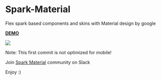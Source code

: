 # Spark-Material
Flex spark based components and skins with Material design by google

**[DEMO](https://goo.gl/pv5KVn)**

![](https://github.com/rui-cruz/Spark-Material/blob/master/spark-material.gif)

Note: This first commit is not optimized for mobile!

Join [Spark Material](https://flexsparkmaterial.slack.com) community on Slack

Enjoy :)
